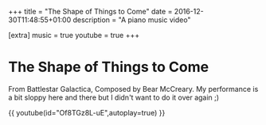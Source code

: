+++
title = "The Shape of Things to Come"
date = 2016-12-30T11:48:55+01:00
description = "A piano music video"

[extra]
music = true
youtube = true
+++

# The Shape of Things to Come

From Battlestar Galactica, Composed by Bear McCreary. My performance is a bit sloppy here and there but I didn't want to do it over again ;)

{{ youtube(id="Of8TGz8L-uE",autoplay=true) }}

